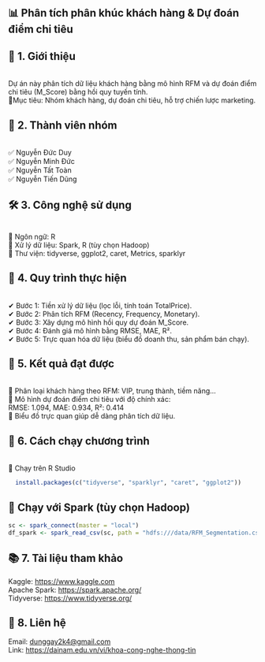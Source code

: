 ## 📊 Phân tích phân khúc khách hàng & Dự đoán điểm chi tiêu
## 🚀 1. Giới thiệu
<br> Dự án này phân tích dữ liệu khách hàng bằng mô hình RFM và dự đoán điểm chi tiêu (M_Score) bằng hồi quy tuyến tính.
<br> 🔹Mục tiêu: Nhóm khách hàng, dự đoán chi tiêu, hỗ trợ chiến lược marketing.
## 👥 2. Thành viên nhóm
<br> ✅ Nguyễn Đức Duy
<br> ✅ Nguyễn Minh Đức
<br> ✅ Nguyễn Tất Toàn
<br> ✅ Nguyễn Tiến Dũng
## 🛠 3. Công nghệ sử dụng
<br>🔹 Ngôn ngữ: R
<br> 🔹 Xử lý dữ liệu: Spark, R (tùy chọn Hadoop)
<br> 🔹 Thư viện: tidyverse, ggplot2, caret, Metrics, sparklyr
## 🔄 4. Quy trình thực hiện
<br> ✔ Bước 1: Tiền xử lý dữ liệu (lọc lỗi, tính toán TotalPrice).
<br> ✔ Bước 2: Phân tích RFM (Recency, Frequency, Monetary).
<br> ✔ Bước 3: Xây dựng mô hình hồi quy dự đoán M_Score.
<br> ✔ Bước 4: Đánh giá mô hình bằng RMSE, MAE, R².
<br> ✔ Bước 5: Trực quan hóa dữ liệu (biểu đồ doanh thu, sản phẩm bán chạy).
## 🎯 5. Kết quả đạt được
<br> 📌 Phân loại khách hàng theo RFM: VIP, trung thành, tiềm năng...
<br>📌 Mô hình dự đoán điểm chi tiêu với độ chính xác:
<br>RMSE: 1.094, MAE: 0.934, R²: 0.414
<br> 📌 Biểu đồ trực quan giúp dễ dàng phân tích dữ liệu.
## 🏁 6. Cách chạy chương trình
<br> 🔹 Chạy trên R Studio
```r
  install.packages(c("tidyverse", "sparklyr", "caret", "ggplot2"))
``` 

## 🔹 Chạy với Spark (tùy chọn Hadoop)
```r
sc <- spark_connect(master = "local")
df_spark <- spark_read_csv(sc, path = "hdfs:///data/RFM_Segmentation.csv")
``` 
## 📚 7. Tài liệu tham khảo
Kaggle: https://www.kaggle.com
<br> Apache Spark: https://spark.apache.org/
<br>Tidyverse: https://www.tidyverse.org/
## 📧 8. Liên hệ
Email: dunggay2k4@gmail.com
<br> Link: https://dainam.edu.vn/vi/khoa-cong-nghe-thong-tin

